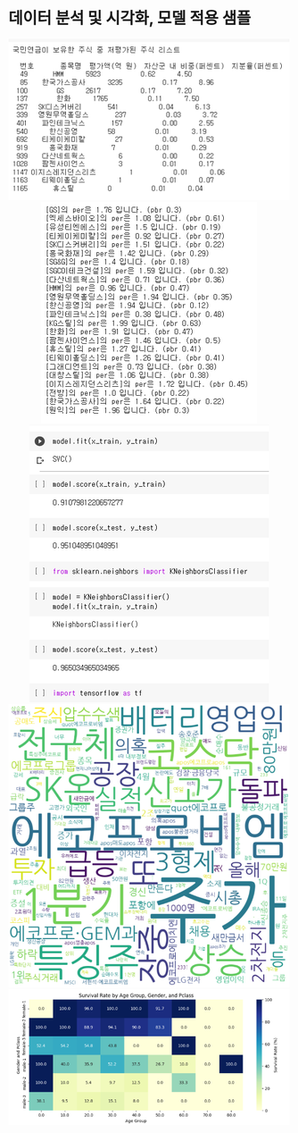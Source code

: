 # 데이터 분석 및 시각화, 모델 적용 샘플

<div align="center">
  <img src="국민연금 보유주 분석 데모.PNG" alt="국민연금 보유주 분석 데모">
  <img src="네이버API_증권분석 데모.PNG" alt="">
  <img src="유방암 예측 모델 데모.PNG" alt="">
  <img src="키워드 검색 뉴스 기반 시각화 결과.png" alt="">
  <img src="타이타닉 통계 시각화 데모.PNG" alt="">
</div>
